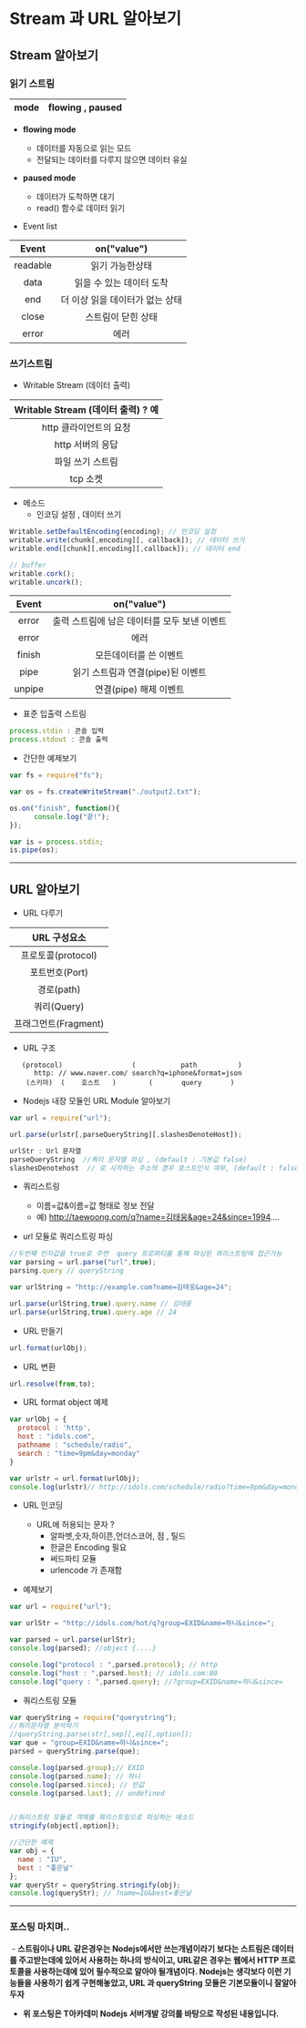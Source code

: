 
# Stream 과 URL 알아보기


## Stream 알아보기


###  읽기 스트림

| mode | flowing , paused  |
| :------------: | :------------: |


- __flowing mode__
  - 데이터를 자동으로 읽는 모드
  - 전달되는 데이터를 다루지 않으면 데이터 유실

- __paused mode__
  - 데이터가 도착하면 대기
  - read() 함수로 데이터 읽기

- Event list

| Event | on("value")  |
| :------------: | :------------: |
| readable | 읽기 가능한상태 |
| data | 읽을 수 있는 데이터 도착 |
| end | 더 이상 읽을 데이터가 없는 상태 |
| close | 스트림이 닫힌 상태 |
| error | 에러 |


### 쓰기스트림

- Writable Stream (데이터 출력)


| Writable Stream (데이터 출력) ? 예 |
| :------------: |
| http 클라이언트의 요청 |
| http 서버의 응답 |
| 파일 쓰기 스트림 |
| tcp 소켓 |


- 메소드
  - 인코딩 설정 , 데이터 쓰기
```javascript
Writable.setDefaultEncoding(encoding); // 인코딩 설정
writable.write(chunk[,encoding][, callback]); // 데이터 쓰기
writable.end([chunk][,encoding][,callback]); // 데이터 end

// buffer
writable.cork();
writable.uncork();
```


| Event | on("value") |
| :------------: | :------------: |
| error | 출력 스트림에 남은 데이터를 모두 보낸 이벤트 |
| error | 에러 |
| finish | 모든데이터를 쓴 이벤트 |
| pipe | 읽기 스트림과 연결(pipe)된 이벤트 |
| unpipe | 연결(pipe) 해제 이벤트 |


- 표준 입출력 스트림
```javascript
process.stdin : 콘솔 입력
process.stdout : 콘솔 출력
```

- 간단한 예제보기
```javascript
var fs = require("fs");

var os = fs.createWriteStream("./output2.txt");

os.on("finish", function(){
      console.log("끝!");
});

var is = process.stdin;
is.pipe(os);
```

---

## URL 알아보기


- URL 다루기



| URL 구성요소 |
| :------------: |
| 프로토콜(protocol) |
| 포트번호(Port) |
| 경로(path) |
| 쿼리(Query) |
|  프래그먼트(Fragment) |

- URL 구조
```
   (protocol)                 (           path          )
      http: // www.naver.com/ search?q=iphone&format=json
    (스키마)  (    호스트   )        (       query       )
```

- Nodejs 내장 모듈인 URL Module 알아보기
```javascript
var url = require("url");

url.parse(urlstr[,parseQueryString][,slashesDenoteHost]);

urlStr : Url 문자열
parseQueryString  //쿼리 문자열 파싱 , (default : 기본값 false)
slashesDenotehost  // 로 시작하는 주소의 경우 호스트인식 여부, (default : false)
```

- 쿼리스트링
  - 이름=값&이름=값 형태로 정보 전달
  - 예) http://taewoong.com/q?name=김태웅&age=24&since=1994....

- url 모듈로 쿼리스트링 파싱
```javascript
//두번째 인자값을 true로 주면  query 프로퍼티를 통해 파싱된 쿼리스트링에 접근가능
var parsing = url.parse("url",true);
parsing.query // queryString
```

```javascript
var urlString = "http://example.com?name=김태웅&age=24";

url.parse(urlString,true).query.name // 김태웅
url.parse(urlString,true).query.age // 24
```


- URL 만들기
```javascript
url.format(urlObj);
```


- URL 변환
```javascript
url.resolve(from,to);
```

- URL format object 예제
```javascript
var urlObj = {
  protocol : 'http',
  host : "idols.com",
  pathname : "schedule/radio",
  search : "time=9pm&day=monday"
}

var urlstr = url.format(urlObj);
console.log(urlstr)// http://idols.com/schedule/radio?time=9pm&day=monday
```

- URL 인코딩
  - URL에 허용되는 문자 ?
    - 알파벳,숫자,하이픈,언더스코어, 점 , 틸드
    - 한글은 Encoding 필요
    - 써드파티 모듈
    - urlencode 가 존재함



- 예제보기
```javascript
var url = require("url");

var urlStr = "http://idols.com/hot/q?group=EXID&name=하니&since=";

var parsed = url.parse(urlStr);
console.log(parsed); //object {....}

console.log("protocol : ",parsed.protocol); // http
console.log("host : ",parsed.host); // idols.com:80
console.log("query : ",parsed.query); //?group=EXID&name=하니&since=

```


-  쿼리스트링 모듈



```javascript
var queryString = require("querystring");
//쿼리문자열 분석하기
//queryString.parse(str[,sep][,eq][,option]);
var que = "group=EXID&name=하니&since=";
parsed = queryString.parse(que);

console.log(parsed.group);// EXID
console.log(parsed.name); // 하니
console.log(parsed.since); // 빈값
console.log(parsed.last); // undefined


//쿼리스트링 모듈로 객체를 쿼리스트링으로 파싱하는 메소드
stringify(object[,option]);

//간단한 예제
var obj = {
  name : "IU",
  best : "좋은날"
};
var queryStr = queryString.stringify(obj);
console.log(queryStr); // ?name=IU&best=좋은날
```


---


### 포스팅 마치며..

  - __스트림이나 URL 같은경우는 Nodejs에서만 쓰는개념이라기 보다는 스트림은 데이터를 주고받는데에 있어서 사용하는 하나의 방식이고, URL같은 경우는 웹에서 HTTP 프로토콜을 사용하는데에 있어 필수적으로 알아야 될개념이다. Nodejs는 생각보다 이런 기능들을 사용하기 쉽게 구현해놓았고, URL 과 queryString 모듈은 기본모듈이니 잘알아두자__




  - __위 포스팅은 T아카데미 Nodejs 서버개발 강의를 바탕으로 작성된 내용입니다.__
